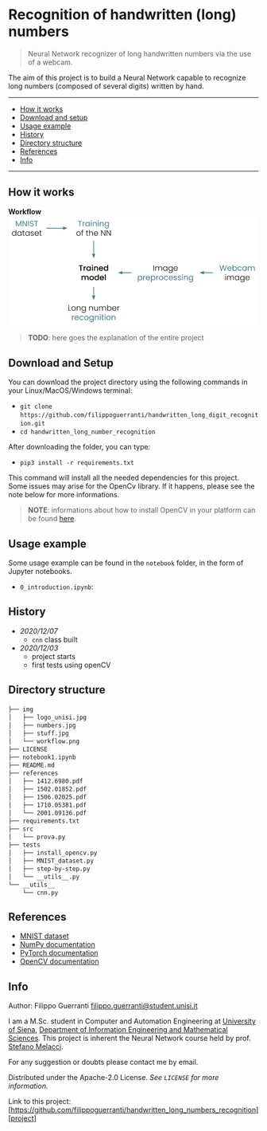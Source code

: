 # Recognition of handwritten (long) numbers
> Neural Network recognizer of long handwritten numbers via the use of a webcam.

The aim of this project is to build a Neural Network capable to recognize long numbers (composed of several digits) written by hand. 

---
* [How it works](#how-it-works)
* [Download and setup](#download-and-setup)
* [Usage example](#usage-example)
* [History](#history)
* [Directory structure](#directory-structure)
* [References](#references)
* [Info](#info)

---

## How it works

**Workflow**
![](img/workflow.png)

> **TODO**: here goes the explanation of the entire project 

## Download and Setup

You can download the project directory using the following commands in your Linux/MacOS/Windows terminal:

* `git clone https://github.com/filippoguerranti/handwritten_long_digit_recognition.git`
* `cd handwritten_long_number_recognition`

After downloading the folder, you can type:

* `pip3 install -r requirements.txt`

This command will install all the needed dependencies for this project.
Some issues may arise for the OpenCv library. If it happens, please see the note below for more informations.

> **NOTE**: informations about how to install OpenCV in your platform can be found [here][opencv-installation].

## Usage example

Some usage example can be found in the `notebook` folder, in the form of Jupyter notebooks.

* `0_introduction.ipynb`: 

## History

* _2020/12/07_
  * `cnn` class built 
* _2020/12/03_
  * project starts
  * first tests using openCV
   
   
## Directory structure

```
├── img
│   ├── logo_unisi.jpg
│   ├── numbers.jpg
│   ├── stuff.jpg
│   └── workflow.png
├── LICENSE
├── notebook1.ipynb
├── README.md
├── references
│   ├── 1412.6980.pdf
│   ├── 1502.01852.pdf
│   ├── 1506.02025.pdf
│   ├── 1710.05381.pdf
│   └── 2001.09136.pdf
├── requirements.txt
├── src
│   └── prova.py
├── tests
│   ├── install_opencv.py
│   ├── MNIST_dataset.py
│   ├── step-by-step.py
│   └── __utils__.py
└── __utils__
    └── cnn.py
```
  
## References

* [MNIST dataset][mnist]
* [NumPy documentation][numpy]
* [PyTorch documentation][torch]
* [OpenCV documentation][opencv]


## Info

Author: Filippo Guerranti <filippo.guerranti@student.unisi.it>

I am a M.Sc. student in Computer and Automation Engineering at [University of Siena][unisi], [Department of Information Engineering and Mathematical Sciences][diism]. This project is inherent the Neural Network course held by prof. [Stefano Melacci][melacci].

For any suggestion or doubts please contact me by email.

Distributed under the Apache-2.0 License. _See ``LICENSE`` for more information._

Link to this project: [https://github.com/filippoguerranti/handwritten_long_numbers_recognition][project]


<!-- Markdown link & img dfn's -->
[wiki]: https://github.com/filippoguerranti/handwritten_long_digit_recognition/wiki
[mnist]: http://yann.lecun.com/exdb/mnist/
[numpy]: https://numpy.org/doc/stable/
[torch]: https://pytorch.org/docs/stable/index.html
[opencv]: https://docs.opencv.org/master/index.html
[opencv-installation]: https://docs.opencv.org/master/df/d65/tutorial_table_of_content_introduction.html
[project]: https://github.com/filippoguerranti/handwritten_long_numbers_recognition
[unisi]: https://www.unisi.it/
[diism]: https://www.diism.unisi.it/it
[melacci]: https://www3.diism.unisi.it/~melacci/index.html
